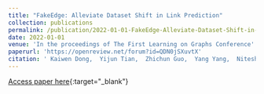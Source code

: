 ```yaml
---
title: "FakeEdge: Alleviate Dataset Shift in Link Prediction"
collection: publications
permalink: /publication/2022-01-01-FakeEdge-Alleviate-Dataset-Shift-in-Link-Prediction
date: 2022-01-01
venue: 'In the proceedings of The First Learning on Graphs Conference'
paperurl: 'https://openreview.net/forum?id=QDN0jSXuvtX'
citation: ' Kaiwen Dong,  Yijun Tian,  Zhichun Guo,  Yang Yang,  Nitesh Chawla, &quot;FakeEdge: Alleviate Dataset Shift in Link Prediction.&quot; In the proceedings of The First Learning on Graphs Conference, 2022.'
---
```

[Access paper here](https://openreview.net/forum?id=QDN0jSXuvtX){:target="_blank"}
